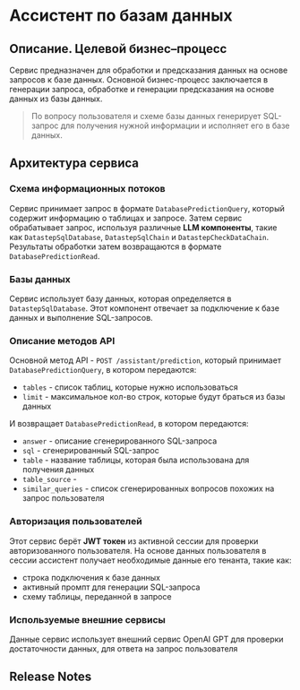 # Ассистент по базам данных

## Описание. Целевой бизнес–процесс

Сервис предназначен для обработки и предсказания данных на основе запросов к базе данных. Основной бизнес-процесс
заключается в генерации запроса, обработке и генерации предсказания на основе данных из базы данных.

> По вопросу пользователя и схеме базы данных генерирует SQL-запрос для получения нужной информации и исполняет его в
> базе данных.

## Архитектура сервиса

### Схема информационных потоков

Сервис принимает запрос в формате `DatabasePredictionQuery`, который содержит информацию о таблицах и запросе. Затем
сервис обрабатывает запрос, используя различные **LLM компоненты**, такие как `DatastepSqlDatabase`, `DatastepSqlChain`
и `DatastepCheckDataChain`. Результаты обработки затем возвращаются в формате `DatabasePredictionRead`.

### Базы данных

Сервис использует базу данных, которая определяется в `DatastepSqlDatabase`. Этот компонент отвечает за подключение к
базе данных и выполнение SQL-запросов.

### Описание методов API

Основной метод API - `POST /assistant/prediction`, который принимает `DatabasePredictionQuery`, в котором передаются:

- `tables` - список таблиц, которые нужно использоваться
- `limit` - максимальное кол-во строк, которые будут браться из базы данных

И возвращает `DatabasePredictionRead`, в котором передаются:

- `answer` - описание сгенерированного SQL-запроса
- `sql` - сгенерированный SQL-запрос
- `table` - название таблицы, которая была использована для получения данных
- `table_source` -
- `similar_queries` - список сгенерированных вопросов похожих на запрос пользователя

### Авторизация пользователей

Этот сервис берёт **JWT токен** из активной сессии для проверки авторизованного пользователя.
На основе данных пользователя в сессии ассистент получает необходимые данные его тенанта, такие как:

- строка подключения к базе данных
- активный промпт для генерации SQL-запроса
- схему таблицы, переданной в запросе

### Используемые внешние сервисы

Данные сервис использует внешний сервис OpenAI GPT для проверки достаточности данных, для ответа на запрос пользователя

## Release Notes
